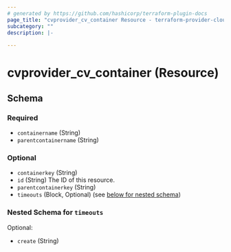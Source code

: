 ```yaml
---
# generated by https://github.com/hashicorp/terraform-plugin-docs
page_title: "cvprovider_cv_container Resource - terraform-provider-cloudvision"
subcategory: ""
description: |-
  
---
```


# cvprovider_cv_container (Resource)





<!-- schema generated by tfplugindocs -->
## Schema

### Required

- `containername` (String)
- `parentcontainername` (String)

### Optional

- `containerkey` (String)
- `id` (String) The ID of this resource.
- `parentcontainerkey` (String)
- `timeouts` (Block, Optional) (see [below for nested schema](#nestedblock--timeouts))

<a id="nestedblock--timeouts"></a>
### Nested Schema for `timeouts`

Optional:

- `create` (String)



